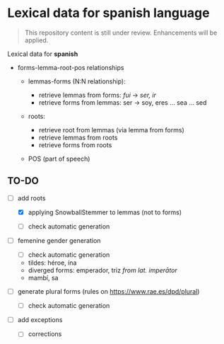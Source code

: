 # Lexical data for spanish language

> This repository content is still under review. Enhancements will be applied.

Lexical data for **spanish**

- forms-lemma-root-pos relationships
  - lemmas-forms (N:N relationship):
    - retrieve lemmas from forms: *fui* -> *ser, ir*
    - retrieve forms from lemmas: ser -> soy, eres ... sea ... sed

  - roots:
    - retrieve root from lemmas (via lemma from forms)
    - retrieve lemmas from roots
    - retrieve forms from roots

  - POS (part of speech)




## TO-DO

- [ ] add roots

  - [x] applying SnowballStemmer to lemmas (not to forms)

  - [ ] check automatic generation

- [ ] femenine gender generation
  - [ ] check automatic generation
  - tildes: héroe, ína
  - diverged forms: emperador, triz *from lat. *imperātor**
  - mambí, sa
- [ ] generate plural forms (rules on https://www.rae.es/dpd/plural)
  - [ ] check automatic generation
- [ ] add exceptions
  - [ ] corrections
